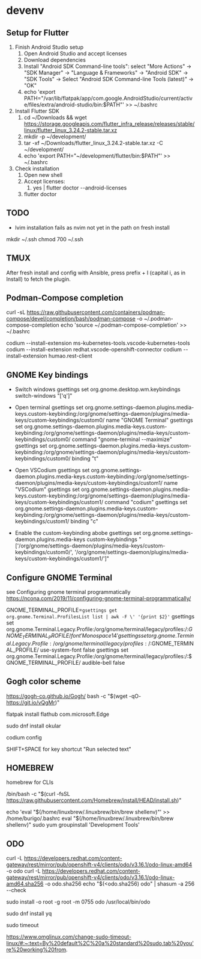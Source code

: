 # devenv

## Setup for Flutter

1. Finish Android Studio setup
   1. Open Android Studio and accept licenses
   2. Download dependencies
   3. Install "Android SDK Command-line tools": select "More Actions" -> "SDK Manager" -> "Language & Frameworks" -> "Android SDK" -> "SDK Tools" -> Select "Android SDK Command-line Tools (latest)" -> "OK"
   4. echo 'export PATH="/var/lib/flatpak/app/com.google.AndroidStudio/current/active/files/extra/android-studio/bin:$PATH"' >> ~/.bashrc
2. Install Flutter SDK
   1. cd ~/Downloads && wget https://storage.googleapis.com/flutter_infra_release/releases/stable/linux/flutter_linux_3.24.2-stable.tar.xz
   2. mkdir -p ~/development/
   3. tar -xf ~/Downloads/flutter_linux_3.24.2-stable.tar.xz -C ~/development/
   4. echo 'export PATH="~/development/flutter/bin:$PATH"' >> ~/.bashrc
3. Check installation
   1. Open new shell
   2. Accept licenses:
      1. yes | flutter doctor --android-licenses
   3. flutter doctor

## TODO
- lvim installation fails as nvim not yet in the path on fresh install



mkdir ~/.ssh
chmod 700 ~/.ssh


## TMUX
After fresh install and config with Ansible, press prefix + I (capital i, as in Install) to fetch the plugin.


## Podman-Compose completion
curl -sL https://raw.githubusercontent.com/containers/podman-compose/devel/completion/bash/podman-compose -o ~/.podman-compose-completion
echo 'source ~/.podman-compose-completion' >> ~/.bashrc




codium --install-extension ms-kubernetes-tools.vscode-kubernetes-tools
codium --install-extension redhat.vscode-openshift-connector
codium --install-extension humao.rest-client

## GNOME Key bindings

- Switch windows
gsettings set org.gnome.desktop.wm.keybindings switch-windows "['<Alt>q']"

- Open terminal
gsettings set org.gnome.settings-daemon.plugins.media-keys.custom-keybinding:/org/gnome/settings-daemon/plugins/media-keys/custom-keybindings/custom0/ name "GNOME Terminal"
gsettings set org.gnome.settings-daemon.plugins.media-keys.custom-keybinding:/org/gnome/settings-daemon/plugins/media-keys/custom-keybindings/custom0/ command "gnome-terminal --maximize"
gsettings set org.gnome.settings-daemon.plugins.media-keys.custom-keybinding:/org/gnome/settings-daemon/plugins/media-keys/custom-keybindings/custom0/ binding "<Super>t"

- Open VSCodium
gsettings set org.gnome.settings-daemon.plugins.media-keys.custom-keybinding:/org/gnome/settings-daemon/plugins/media-keys/custom-keybindings/custom1/ name "VSCodium"
gsettings set org.gnome.settings-daemon.plugins.media-keys.custom-keybinding:/org/gnome/settings-daemon/plugins/media-keys/custom-keybindings/custom1/ command "codium"
gsettings set org.gnome.settings-daemon.plugins.media-keys.custom-keybinding:/org/gnome/settings-daemon/plugins/media-keys/custom-keybindings/custom1/ binding "<Super>c"

- Enable the custom-keybinding abobe
gsettings set org.gnome.settings-daemon.plugins.media-keys custom-keybindings "['/org/gnome/settings-daemon/plugins/media-keys/custom-keybindings/custom0/', '/org/gnome/settings-daemon/plugins/media-keys/custom-keybindings/custom1/']"

## Configure GNOME Terminal
see Configuring gnome terminal programmatically https://ncona.com/2019/11/configuring-gnome-terminal-programmatically/


GNOME_TERMINAL_PROFILE=`gsettings get org.gnome.Terminal.ProfilesList list | awk -F \' '{print $2}'`
gsettings set org.gnome.Terminal.Legacy.Profile:/org/gnome/terminal/legacy/profiles:/:$GNOME_TERMINAL_PROFILE/ font 'Monospace 14'
gsettings set org.gnome.Terminal.Legacy.Profile:/org/gnome/terminal/legacy/profiles:/:$GNOME_TERMINAL_PROFILE/ use-system-font false
gsettings set org.gnome.Terminal.Legacy.Profile:/org/gnome/terminal/legacy/profiles:/:$GNOME_TERMINAL_PROFILE/ audible-bell false



## Gogh color scheme
https://gogh-co.github.io/Gogh/
bash -c  "$(wget -qO- https://git.io/vQgMr)" 



flatpak install flathub com.microsoft.Edge


sudo dnf install okular

codium config

SHIFT+SPACE for key shortcut "Run selected text"

## HOMEBREW

homebrew for CLIs

/bin/bash -c "$(curl -fsSL https://raw.githubusercontent.com/Homebrew/install/HEAD/install.sh)"


echo 'eval "$(/home/linuxbrew/.linuxbrew/bin/brew shellenv)"' >> /home/burigo/.bashrc
eval "$(/home/linuxbrew/.linuxbrew/bin/brew shellenv)"
sudo yum groupinstall 'Development Tools'

## ODO

curl -L https://developers.redhat.com/content-gateway/rest/mirror/pub/openshift-v4/clients/odo/v3.16.1/odo-linux-amd64 -o odo
curl -L https://developers.redhat.com/content-gateway/rest/mirror/pub/openshift-v4/clients/odo/v3.16.1/odo-linux-amd64.sha256 -o odo.sha256
echo "$(<odo.sha256)  odo" | shasum -a 256 --check

sudo install -o root -g root -m 0755 odo /usr/local/bin/odo



sudo dnf install yq



sudo timeout

https://www.omglinux.com/change-sudo-timeout-linux/#:~:text=By%20default%2C%20a%20standard%20sudo,tab%20you're%20working%20from.